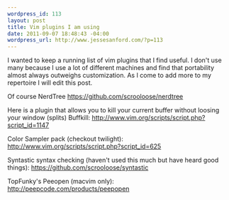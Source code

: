 ```yaml
--- 
wordpress_id: 113
layout: post
title: Vim plugins I am using
date: 2011-09-07 18:48:43 -04:00
wordpress_url: http://www.jessesanford.com/?p=113
---
```

I wanted to keep a running list of vim plugins that I find useful. I don't use many because I use a lot of different machines and find that portability almost always outweighs customization. As I come to add more to my repertoire I will edit this post.

Of course NerdTree
<a href="https://github.com/scrooloose/nerdtree" title="Nerdtree at github">https://github.com/scrooloose/nerdtree</a>

Here is a plugin that allows you to kill your current buffer without loosing your window (splits)
Buffkill: <a href="http://www.vim.org/scripts/script.php?script_id=1147" title="Buffkill">http://www.vim.org/scripts/script.php?script_id=1147</a>

Color Sampler pack (checkout twilight): <a href="http://www.vim.org/scripts/script.php?script_id=625" title="color sampler pack">http://www.vim.org/scripts/script.php?script_id=625</a>

Syntastic syntax checking (haven't used this much but have heard good things): <a href="https://github.com/scrooloose/syntastic " title="syntastic at github">https://github.com/scrooloose/syntastic </a>

TopFunky's Peeopen (macvim only): <a href="http://peepcode.com/products/peepopen" title="peepopen at topfunky">http://peepcode.com/products/peepopen</a>
